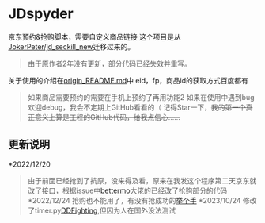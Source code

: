 # JDspyder
京东预约&amp;抢购脚本，需要自定义商品链接
这个项目是从[JokerPeter/jd_seckill_new](https://github.com/JokerPeter/jd_seckill_new)迁移过来的。

>由于原作者2年没有更新，部分代码已经失效并重写。

关于使用的介绍在[origin_README.md](https://github.com/BlackWatch0/JDspyder/blob/main/origin_README.md)中
eid，fp，商品id的获取方式百度都有
>如果商品需要预约的需要在手机上预约了再用功能2
如果在使用中遇到bug欢迎debug，我会不定期上GitHub看看的（
记得Star一下，~~我的第一个真正意义上算是工程的GitHub代码，给我点信心……~~



## 更新说明
*2022/12/20
  >由于前面已经抢到了抗原，没来得及看，原来在我发这个程序第二天京东就改了接口，根据issue中[bettermo](https://github.com/bettermo)大佬的已经改了抢购部分的代码
*2022/12/24
  >抢购也不能用了，有没有抢成功的[举个手](https://github.com/BlackWatch0/JDspyder/issues/25)
*2023/10/24
  >修改了timer.py[DDFighting](https://github.com/BlackWatch0/JDspyder/issues/28#issuecomment-1776643293),但因为人在国外没法测试
